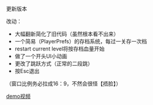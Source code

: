 更新版本 

改动： 

- 大幅翻新简化了旧代码（虽然根本看不出来）
- 一个简易（PlayerPrefs）的存档系统，每过一关存一次档
- restart current level将按存档血量开始
- 做了一个开头UI小动画
- 更改了跳跃方式（正常的二段跳）
- 按Esc退出

（窗口比例务必拉成16：9，不然会很怪【捂脸】） 

[demo视频](https://www.bilibili.com/video/BV1mV4y177g9?spm_id_from=333.999.0.0)